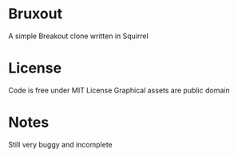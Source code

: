 # Bruxout

A simple Breakout clone written in Squirrel

# License

Code is free under MIT License
Graphical assets are public domain

# Notes

Still very buggy and incomplete